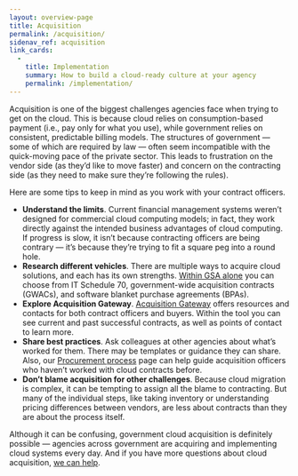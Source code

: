 ```yaml
---
layout: overview-page
title: Acquisition
permalink: /acquisition/
sidenav_ref: acquisition
link_cards:
  - 
    title: Implementation
    summary: How to build a cloud-ready culture at your agency
    permalink: /implementation/
---
```


Acquisition is one of the biggest challenges agencies face when trying to get on the cloud. This is because cloud relies on consumption-based payment (i.e., pay only for what you use), while government relies on consistent, predictable billing models. The structures of government — some of which are required by law — often seem incompatible with the quick-moving pace of the private sector. This leads to frustration on the vendor side (as they’d like to move faster) and concern on the contracting side (as they need to make sure they’re following the rules). 

Here are some tips to keep in mind as you work with your contract officers. 

* **Understand the limits**. Current financial management systems weren’t designed for commercial cloud computing models; in fact, they work directly against the intended business advantages of cloud computing. If progress is slow, it isn’t because contracting officers are being contrary — it’s because they’re trying to fit a square peg into a round hole.
* **Research different vehicles**. There are multiple ways to acquire cloud solutions, and each has its own strengths. [Within GSA alone](https://www.gsa.gov/technology/technology-programs) you can choose from IT Schedule 70, government-wide acquisition contracts (GWACs), and software blanket purchase agreements (BPAs). 
* **Explore Acquisition Gateway**. [Acquisition Gateway](https://hallways.cap.gsa.gov/login-information) offers resources and contacts for both contract officers and buyers. Within the tool you can see current and past successful contracts, as well as points of contact to learn more.
* **Share best practices**. Ask colleagues at other agencies about what’s worked for them. There may be templates or guidance they can share. Also, our [Procurement process](/acquisition/procurement-process/) page can help guide acquisition officers who haven’t worked with cloud contracts before.
* **Don’t blame acquisition for other challenges**. Because cloud migration is complex, it can be tempting to assign all the blame to contracting. But many of the individual steps, like taking inventory or understanding pricing differences between vendors, are less about contracts than they are about the process itself.

Although it can be confusing, government cloud acquisition is definitely possible — agencies across government are acquiring and implementing cloud systems every day. And if you have more questions about cloud acquisition, [we can help](/105-OverviewCloudSolutions/support/). 


